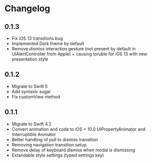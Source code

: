 # Changelog

## 0.1.3

- Fix iOS 13 transitions bug
- Implemented Dark theme by default
- Remove dismiss interaction gesture (not present by default in UIAlertController from Apple) + causing toruble for iOS 13 with new presentation style

## 0.1.2

- Migrate to Swift 5
- Add syntaxic sugar
- Fix customView method

## 0.1.1

- Migrate to Swift 4.2
- Convert animation and code to iOS > 10.0 UIPropertyAnimator and Interruptible Animator
- Better handling of pull to dismiss transition
- Removing navigation transition setup
- Remove delay of keyboard dismiss when modal is dismissing
- Extandable style settings (typed settings key)
